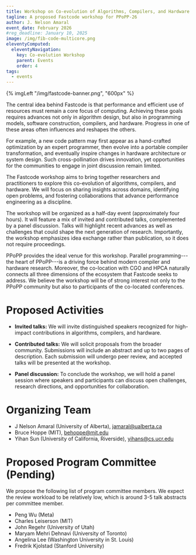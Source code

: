 ```yaml
---
title: Workshop on Co-evolution of Algorithms, Compilers, and Hardware for Performance
tagline: A proposed Fastcode workshop for PPoPP-26
author: J. Nelson Amaral
event_date: February 2026
#reg_deadline: January 10, 2025
image: /img/fib-code-multicore.png
eleventyComputed:
  eleventyNavigation:
    key: Co-evolution Workshop
    parent: Events
    order: 4
tags:
  - events
---
```


{% imgLeft "/img/fastcode-banner.png", "600px" %}

The central idea behind Fastcode is that performance and efficient use
of resources must remain a core focus of computing. Achieving these
goals requires advances not only in algorithm design, but also in
programming models, software construction, compilers, and hardware.
Progress in one of these areas often influences and reshapes the others.

For example, a new code pattern may first appear as a hand-crafted
optimization by an expert programmer, then evolve into a portable
compiler transformation, and eventually inspire changes in hardware
architecture or system design. Such cross-pollination drives innovation,
yet opportunities for the communities to engage in joint discussion
remain limited.

The Fastcode workshop aims to bring together researchers and
practitioners to explore this co-evolution of algorithms, compilers, and
hardware. We will focus on sharing insights across domains, identifying
open problems, and fostering collaborations that advance performance
engineering as a discipline.

The workshop will be organized as a half-day event (approximately four
hours). It will feature a mix of invited and contributed talks,
complemented by a panel discussion. Talks will highlight recent advances
as well as challenges that could shape the next generation of research.
Importantly, the workshop emphasizes idea exchange rather than
publication, so it does not require proceedings.

PPoPP provides the ideal venue for this workshop. Parallel
programming---the heart of PPoPP---is a driving force behind modern
compiler and hardware research. Moreover, the co-location with CGO and
HPCA naturally connects all three dimensions of the ecosystem that
Fastcode seeks to address. We believe the workshop will be of strong
interest not only to the PPoPP community but also to participants of the
co-located conferences.

# Proposed Activities

-   **Invited talks:** We will invite distinguished speakers recognized
    for high-impact contributions in algorithms, compilers, and
    hardware.

-   **Contributed talks:** We will solicit proposals from the broader
    community. Submissions will include an abstract and up to two pages
    of description. Each submission will undergo peer review, and
    accepted talks will be presented at the workshop.

-   **Panel discussion:** To conclude the workshop, we will hold a panel
    session where speakers and participants can discuss open challenges,
    research directions, and opportunities for collaboration.

# Organizing Team

-   J Nelson Amaral (University of Alberta),
    [jamaral@ualberta.ca](jamaral@ualberta.ca)
-   Bruce Hoppe (MIT), [behoppe@mit.edu](behoppe@mit.edu)
-   Yihan Sun (University of California, Riverside),
    [yihans@cs.ucr.edu](yihans@cs.ucr.edu)

# Proposed Program Committee (Pending)

We propose the following list of program committee members. We expect
the review workload to be relatively low, which is around 3-5 talk
abstracts per committee member.

-   Peng Wu (Meta)
-   Charles Leiserson (MIT)
-   John Regehr (University of Utah)
-   Maryam Mehri Dehnavi (University of Toronto)
-   Angelina Lee (Washington University in St. Louis)
-   Fredrik Kjolstad (Stanford University)